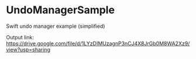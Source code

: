 # UndoManagerSample

Swift undo manager example (simplified)

Output link: https://drive.google.com/file/d/1LYzDIMUzagnP3nCJ4X8JrGb0M8WA2Xz9/view?usp=sharing
